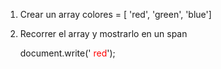 1. Crear un array colores = [ 'red', 'green', 'blue'] 
2. Recorrer el array y mostrarlo en un span

    document.write('<span style="color: red"> red</span>');
